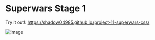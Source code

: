 # Superwars Stage 1

Try it out!: https://shadow04985.github.io/project-11-superwars-css/

![image](https://user-images.githubusercontent.com/22547443/178121260-6a4f5d33-d46c-4bba-822a-e970633ce16e.png)
